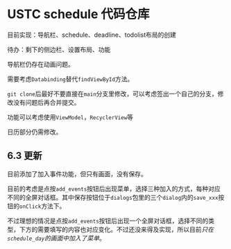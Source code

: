 # USTC schedule 代码仓库

目前实现：导航栏、schedule、deadline、todolist布局的创建

待办：剩下的侧边栏、设置布局、功能

导航栏仍存在动画问题。

需要考虑`Databinding`替代`findViewById`方法。

`git clone`后最好不要直接在`main`分支里修改，可以考虑签出一个自己的分支，修改没有问题后再合并提交。

功能可以考虑使用`ViewModel`，`RecyclerView`等

日历部分仍需修改。

## 6.3 更新

目前添加了加入事件功能，但只有画面，没有保存。 
<!-- TODO -->

目前的考虑是点按`add_events`按钮后出现菜单，选择三种加入的方式，每种对应不同的全屏对话框。其中保存按钮位于`dialogs`包里的三个`dialog`内的`save_xxx`按钮的`onClick`方法下。

不过理想的情况是点按`add_events`按钮后出现一个全屏对话框，选择不同的类型，下方的需要填写的内容也对应变化。不过还没来得及实现，所以目前*只在`schedule_day`的画面中加入了菜单*。
